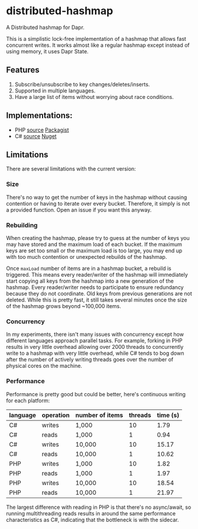 # distributed-hashmap

A Distributed hashmap for Dapr.

This is a simplistic lock-free implementation of a hashmap that allows fast concurrent writes. It works almost like a
regular hashmap except instead of using memory, it uses Dapr State.

## Features

1. Subscribe/unsubscribe to key changes/deletes/inserts.
2. Supported in multiple languages.
3. Have a large list of items without worrying about race conditions.

## Implementations:

- PHP [source](reference/php) [Packagist](https://packagist.org/packages/withinboredom/distributed-hashmap)
- C# [source](reference/csharp) [Nuget](https://www.nuget.org/packages/DistributedHashMap/0.0.1)

## Limitations

There are several limitations with the current version:

### Size

There's no way to get the number of keys in the hashmap without causing contention or having to iterate over every
bucket. Therefore, it simply is not a provided function. Open an issue if you want this anyway.

### Rebuilding

When creating the hashmap, please try to guess at the number of keys you may have stored and the maximum load of each
bucket. If the maximum keys are set too small or the maximum load is too large, you may end up with too much contention
or unexpected rebuilds of the hashmap.

Once `maxLoad` number of items are in a hashmap bucket, a rebuild is triggered. This means every reader/writer of the
hashmap will immediately start copying all keys from the hashmap into a new generation of the hashmap. Every
reader/writer needs to participate to ensure redundancy because they do not coordinate. Old keys from previous
generations are not deleted. While this is pretty fast, it still takes several minutes once the size of the hashmap
grows beyond ~100,000 items.

### Concurrency

In my experiments, there isn't many issues with concurrency except how different languages approach parallel tasks. For
example, forking in PHP results in very little overhead allowing over 2000 threads to concurrently write to a hashmap
with very little overhead, while C# tends to bog down after the number of actively writing threads goes over the number
of physical cores on the machine.

### Performance

Performance is pretty good but could be better, here's continuous writing for each platform:

| language | operation | number of items | threads | time (s) |
| -------- | --------- | --------------- | ------- | -------- |
| C#       | writes    | 1,000           | 10      | 1.79     |
| C#       | reads     | 1,000           | 1       | 0.94     |
| C#       | writes    | 10,000          | 10      | 15.17    |
| C#       | reads     | 10,000          | 1       | 10.62    |
| PHP      | writes    | 1,000           | 10      | 1.82     |
| PHP      | reads     | 1,000           | 1       | 1.97     |
| PHP      | writes    | 10,000          | 10      | 18.54    |
| PHP      | reads     | 10,000          | 1       | 21.97    |

The largest difference with reading in PHP is that there's no async/await, so running multithreading reads results in
around the same performance characteristics as C#, indicating that the bottleneck is with the sidecar.
